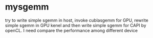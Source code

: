 # mysgemm
try to write simple sgemm in host, invoke cublasgemm for GPU, rewrite simple sgemm in GPU kenel and then write simple sgemm for CAPI by openCL. I need compare the performance among different device
